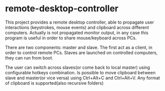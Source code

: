 # remote-desktop-controller
This project provides a remote desktop controller, able to propagate user interactions (keystrokes, mouse events)  and clipboard across different computers. Actually is not propagated monitor output, in any case this program is useful in order to share mouse/keyboard across PCs.

There are two components: master and slave.
The first act as a client, in order to control remote PCs. 
Slaves are launched on controlled computers, they can run from boot.

The user can switch across slaves(or come back to local master) using configurable hotkeys combination.
Is possible to move clipboard between slave and master(or vice versa) using Ctrl+Alt+C and Ctrl+Alt+V.
Any format of clipboard is supported(also recursive folders)
